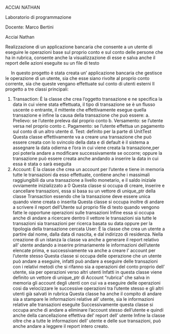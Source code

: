 ACCIAI NATHAN

Laboratorio di programmazione

Docente: Marco Bertini


Acciai Nathan





Realizzazione di un applicazione bancaria che consente a un utente di eseguire le operazioni base sul proprio conto e sul conto delle persone che ha in rubrica, consente anche la visualizzazione di esse e salva anche il report delle azioni eseguite su un file di testo


 
In questo progetto è stata creata un’ applicazione bancaria che gestisce le operazione di un utente, sia che esse siano rivolte al proprio conto corrente, sia che queste vengano effettuate sul conto di utenti esterni
Il progetto a tre classi principali:
1.	Transaction: È la classe che crea l’oggetto transazione e ne specifica la data in cui viene stata effettuata, il tipo di transazione se è un flusso uscente o entrante, il mittente che effettivamente esegue quella transazione e infine la causa della transazione che può essere:
a.	Prelievo: se l’utente preleva dal proprio conto
b.	Versamento: se l’utente versa nel proprio conto
c.	Pagamento: se l’utente effettua un pagamento sul conto di un altro utente
d.	Test: definito per la parte di UnitTest
Questa classe effettivamente va a creare una transazione che può essere creata con lo svincolo della data e di default è il sistema a assegnare la data odierna e l’ora in cui viene creata la transazione,per poi poterla andare a modificare successivamente se occorre; oppure la transazione può essere creata anche andando a inserire la data in cui essa è stata o sarà eseguita
2.	Account: È la classe che crea un account per l’utente e tiene in memoria tutte le transazioni da esso effettuate, contiene anche i massimali raggiungibili da una transazione a livello monetario, e il saldo iniziale ovviamente inizializzato a 0
Questa classe si occupa di creare, inserire e cancellare transazioni, essa si basa su un vettore di unique_ptr della classe Transaction essendo che la transazione deve essere unica quando viene creata o inserita 
Questa classe si occupa inoltre di andare a scrivere il report dell’Utente sul proprio file di testo quando vengono fatte le opportune operazioni sulle transazioni 
Infine essa si occupa anche di andare a ricercare dentro il vettore le transazioni sia tutte le transazioni sia transazioni per ricerca basata su data oppure per la tipologia della transazione cercata
User: È la classe che crea un utente a partire dal nome, dalla data di nascita, e dal indirizzo di residenza.
Nella creazione di un istanza la classe va anche a generare il report relativo all’ utente andando a inserire primariamente le informazioni dell’utente elencate prima, e successivamente va anche a creare l’ account per l’utente stesso 
Questa classe si occupa delle operazione che un utente può andare a eseguire, infatti può andare a eseguire delle transazioni con i relativi metodi che si rifanno sia a operazioni del conto proprio dell’ utente, sia per operazioni verso altri utenti
Infatti in questa classe viene definito un vettore di unique_ptr di Account “rubrica” che salva in memoria gli account degli utenti con cui va a eseguire delle operazioni cosi da velocizzare le successive operazioni tra l’utente stesso e gli altri utenti già salvati in rubrica
Questa classe ha anche il compito di andare sia a stampare le informazioni relative all’ utente, sia le informazioni relative alle transazioni eseguite
Successivamente questa classe si occupa anche di andare a eliminare l’account stesso dell’utente e quindi anche della cancellazione effettiva del’ report dell’ utente
Infine la classe oltre che a tutte le informazioni dell’ utente e delle sue transazioni, può anche andare a leggere il report intero creato.
